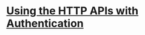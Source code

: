 # [Using the HTTP APIs with Authentication](https://learn.hashicorp.com/tutorials/vault/getting-started-apis?in=vault/getting-started)

